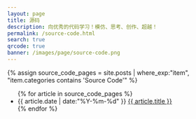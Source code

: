 ```yaml
---
layout: page
title: 源码
description: 向优秀的代码学习！模仿、思考、创作、超越！
permalink: /source-code.html
search: true
qrcode: true
banner: /images/page/source-code.png
---
```


{% assign source_code_pages = site.posts | where_exp:"item", "item.categories contains 'Source Code'" %}

<ul class="categories">
  {% for article in source_code_pages %}     
    <li class="categories__item">
      <span class="categories__item__meta">{{ article.date | date:"%Y-%m-%d" }}</span>
      <a class="categories__item__title" href="{{ article.url }}">{{ article.title }}</a>
    </li>
  {% endfor %}
</ul>

